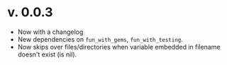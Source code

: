 v. 0.0.3
========

* Now with a changelog
* New dependencies on `fun_with_gems`, `fun_with_testing`.
* Now skips over files/directories when variable embedded in filename doesn't exist (is nil).